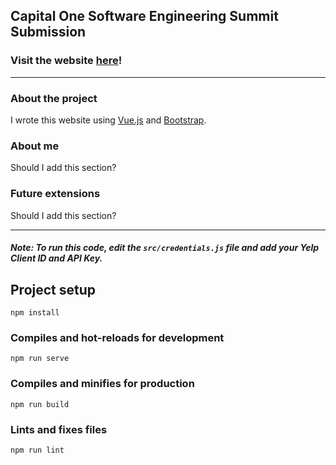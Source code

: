 ## Capital One Software Engineering Summit Submission

### Visit the website [here](http://google.com)!
___

### About the project
I wrote this website using [Vue.js](https://vuejs.org/) and [Bootstrap](https://getbootstrap.com/).

### About me
Should I add this section?

### Future extensions
Should I add this section?

___
##### Note: To run this code, edit the ```src/credentials.js``` file and add your Yelp Client ID and API Key.




## Project setup
```
npm install
```

### Compiles and hot-reloads for development
```
npm run serve
```

### Compiles and minifies for production
```
npm run build
```

### Lints and fixes files
```
npm run lint
```
